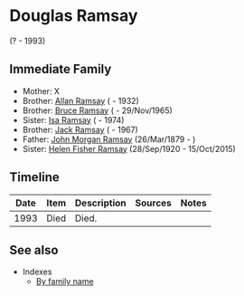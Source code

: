 ﻿---
layout: page
permalink: /people/i12977578
---

# Douglas Ramsay
(? - 1993)

## Immediate Family

* Mother: X
* Brother: [Allan Ramsay](./@i62219744@-allan-ramsay-b-d1932.md) ( - 1932)
* Brother: [Bruce Ramsay](./@i49046148@-bruce-ramsay-b-d1965-11-29.md) ( - 29/Nov/1965)
* Sister: [Isa Ramsay](./@i80504300@-isa-ramsay-b-d1974.md) ( - 1974)
* Brother: [Jack Ramsay](./@i55070438@-jack-ramsay-b-d1967.md) ( - 1967)
* Father: [John Morgan Ramsay](./@i64225415@-john-morgan-ramsay-b1879-3-26-d.md) (26/Mar/1879 - )
* Sister: [Helen Fisher Ramsay](./@i34267190@-helen-fisher-ramsay-b1920-9-28-d2015-10-15.md) (28/Sep/1920 - 15/Oct/2015)

## Timeline

Date | Item | Description | Sources | Notes
---|---|---|---|---
1993 | Died | Died. |  | 


## See also

- Indexes
  - [By family name](../index-by-family-name.md)
